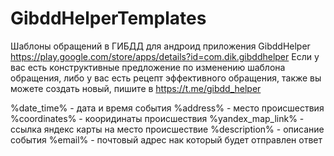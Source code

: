 # GibddHelperTemplates
Шаблоны обращений в ГИБДД для андроид приложения GibddHelper https://play.google.com/store/apps/details?id=com.dik.gibddhelper
Если у вас есть конструктивные предложение по изменению шаблона обращения, либо у вас есть рецепт эффективного обращения, также вы можете создать новый, пишите в https://t.me/gibdd_helper

%date_time% - дата и время события
%address% - место происшествия
%coordinates% - кооридинаты происшествия
%yandex_map_link% - ссылка яндекс карты на место происшествие
%description% - описание события
%email% - почтовый адрес нак который будет отправлен ответ
